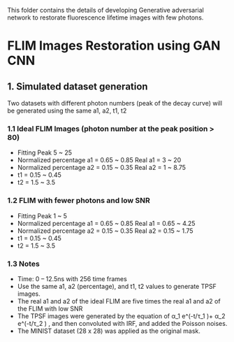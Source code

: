 This folder contains the details of developing Generative adversarial network to restorate fluorescence lifetime images with few photons.
# FLIM Images Restoration using GAN CNN
## 1. Simulated dataset generation
Two datasets with different photon numbers (peak of the decay curve) will be generated using the same a1, a2, t1, t2

### 1.1 Ideal FLIM Images (photon number at the peak position > 80)
- Fitting Peak 5 ~ 25
- Normalized percentage a1 = 0.65 ~ 0.85 Real a1 = 3 ~ 20
- Normalized percentage a2 = 0.15 ~ 0.35 Real a2 = 1 ~ 8.75
- t1 = 0.15 ~ 0.45
- t2 = 1.5 ~ 3.5
### 1.2 FLIM with fewer photons and low SNR
- Fitting Peak 1 ~ 5
- Normalized percentage a1 = 0.65 ~ 0.85 Real a1 = 0.65 ~ 4.25
- Normalized percentage a2 = 0.15 ~ 0.35 Real a2 = 0.15 ~ 1.75
- t1 = 0.15 ~ 0.45
- t2 = 1.5 ~ 3.5
### 1.3 Notes
- Time: 0 – 12.5ns with 256 time frames
- Use the same a1, a2 (percentage), and t1, t2 values to generate TPSF images.
- The real a1 and a2 of the ideal FLIM are five times the real a1 and a2 of the FLIM with low SNR
- The TPSF images were generated by the equation of α_1 e^(-t/τ_1 )+ α_2 e^(-t/τ_2 ) , and then convoluted with IRF, and added the Poisson noises.
- The MINIST dataset (28 x 28) was applied as the original mask.
